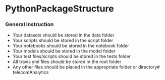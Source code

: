 # PythonPackageStructure

### General Instruction 
 - Your datasets should be stored in the data folder
 - Your scripts should be stored in the script folder
 - Your notebooks should be stored in the notebook folder
 - Your models should be stored in the model folder
 - Your test files/scripts should be stored in the tests folder
 - All travis yml files should be stored in the root folder
 - Any other files should be placed in the appropriate folder or directory# telecomAnalytics

